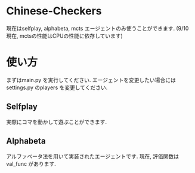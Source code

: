 # Chinese-Checkers

現在はselfplay, alphabeta, mcts エージェントのみ使うことができます.
(9/10 現在, mctsの性能はCPUの性能に依存しています)

# 使い方

まずはmain.py を実行してください. エージェントを変更したい場合にはsettings.py のplayers を変更してください.

## Selfplay

実際にコマを動かして遊ぶことができます.

## Alphabeta

アルファベータ法を用いて実装されたエージェントです. 現在, 評価関数はval_func があります.